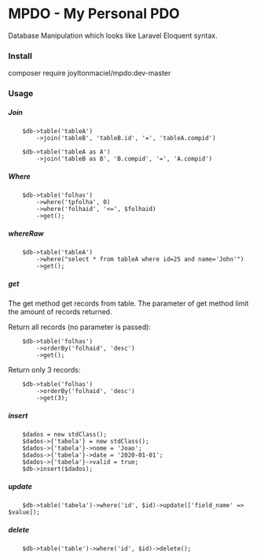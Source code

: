 # MPDO - My Personal PDO

Database Manipulation which looks like Laravel Eloquent syntax.

### Install

composer require joyltonmaciel/mpdo:dev-master

### Usage

##### Join

```
    $db->table('tableA')
        ->join('tableB', 'tableB.id', '=', 'tableA.compid')
```

```
    $db->table('tableA as A')
        ->join('tableB as B', 'B.compid', '=', 'A.compid')
```

##### Where

```
    $db->table('folhas')
        ->where('tpfolha', 0)
        ->where('folhaid', '<=', $folhaid)
        ->get();
```

##### whereRaw

```
    $db->table('tableA')
        ->where("select * from tableA where id=25 and name='John'")
        ->get();
```


##### get

The get method get records from table. The parameter of get method limit the amount of records returned.

Return all records (no parameter is passed):

```
    $db->table('folhas')
        ->orderBy('folhaid', 'desc')
        ->get();
```


Return only 3 records:

```
    $db->table('folhas')
        ->orderBy('folhaid', 'desc')
        ->get(3);
```

##### insert

```
    $dados = new stdClass();
    $dados->{'tabela'} = new stdClass();
    $dados->{'tabela'}->nome = 'Joao';
    $dados->{'tabela'}->date = '2020-01-01';
    $dados->{'tabela'}->valid = true;
    $db->insert($dados);
```

##### update

```
    $db->table('tabela')->where('id', $id)->update(['field_name' => $value]);
```

##### delete

```
    $db->table('table')->where('id', $id)->delete();
```
